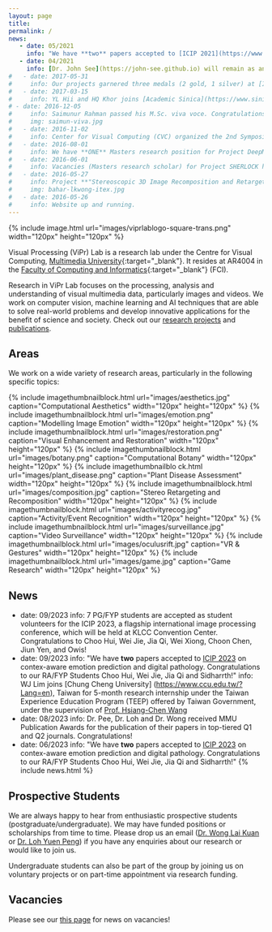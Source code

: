 ```yaml
---
layout: page
title:
permalink: /
news:
   - date: 05/2021
     info: "We have **two** papers accepted to [ICIP 2021](https://www.2021.ieeeicip.org/) on aesthetics captioning and micro-expression spotting."
   - date: 04/2021
     info: [Dr. John See](https://john-see.github.io) will remain as an Associate Member of this lab, as he takes on a new role at Heriot-Watt University Malaysia."
#   - date: 2017-05-31
#     info: Our projects garnered three medals (2 gold, 1 silver) at [ITEX 2017](https://itex.com.my/)!
#   - date: 2017-03-15
#     info: YL Hii and HQ Khor joins [Academic Sinica](https://www.sinica.edu.tw/en), Taiwan for 3-month research internship under [Prof. Cheng Wen-Huang](https://www.citi.sinica.edu.tw/~whcheng/).
# - date: 2016-12-05
#     info: Saimunur Rahman passed his M.Sc. viva voce. Congratulations!
#     img: saimun-viva.jpg
#   - date: 2016-11-02
#     info: Center for Visual Computing (CVC) organized the 2nd Symposium on Visual Computing Research, which was held at Shaftsbury Asteria, Cyberjaya.
#   - date: 2016-08-01
#     info: We have **ONE** Masters research position for Project DeepME. More information [here](/research/jobs/).
#   - date: 2016-06-01
#     info: Vacancies (Masters research scholar) for Project SHERLOCK have been filled!
#   - date: 2016-05-27
#     info: Project **"Stereoscopic 3D Image Recomposition and Retargeting"** led by Lai Kuan (with Baharul, Chun Hau, Wong Chee Onn and Low Kok-Lim (NUS)) has won a Gold Award at ITEX 2016!
#     img: bahar-lkwong-itex.jpg
#   - date: 2016-05-26
#     info: Website up and running.
---
```

{% include image.html url="images/viprlablogo-square-trans.png" width="120px" height="120px"  %}

Visual Processing (ViPr) Lab is a research lab under the Centre for Visual Computing, [Multimedia University]{:target="_blank"}. It resides at AR4004 in the [Faculty of Computing and Informatics]{:target="_blank"} (FCI).

Research in ViPr Lab focuses on the processing, analysis and understanding of visual multimedia data, particularly images and videos. We work on computer vision, machine learning and AI techniques that are able to solve real-world problems and develop innovative applications for the benefit of science and society. Check out our [research projects](/research/) and [publications](/papers/).

## Areas

We work on a wide variety of research areas, particularly in the following specific topics:

{% include imagethumbnailblock.html url="images/aesthetics.jpg" caption="Computational Aesthetics" width="120px" height="120px"  %}
{% include imagethumbnailblock.html url="images/emotion.png" caption="Modelling Image Emotion" width="120px" height="120px"  %}
{% include imagethumbnailblock.html url="images/restoration.png" caption="Visual Enhancement and Restoration" width="120px" height="120px"  %}
{% include imagethumbnailblock.html url="images/botany.png" caption="Computational Botany" width="120px" height="120px"  %}
{% include imagethumbnailblo
ck.html url="images/plant_disease.png" caption="Plant Disease Assessment" width="120px" height="120px"  %}
{% include imagethumbnailblock.html url="images/composition.jpg" caption="Stereo Retargeting and Recomposition" width="120px" height="120px"  %}
{% include imagethumbnailblock.html url="images/activityrecog.jpg" caption="Activity/Event Recognition" width="120px" height="120px"  %}
{% include imagethumbnailblock.html url="images/surveillance.jpg" caption="Video Surveillance" width="120px" height="120px"  %}
{% include imagethumbnailblock.html url="images/oculusrift.jpg" caption="VR & Gestures" width="120px" height="120px"  %}
{% include imagethumbnailblock.html url="images/game.jpg" caption="Game Research" width="120px" height="120px"  %}

## News

 - date: 09/2023
     info: 7 PG/FYP students are accepted as student volunteers for the ICIP 2023, a flagship international image processing conference, which will be held at KLCC Convention Center. Congratulations to Choo Hui, Wei Jie, Jia Qi, Wei Xiong, Choon Chen, Jiun Yen, and Owis! 
- date: 09/2023
     info: "We have **two** papers accepted to [ICIP 2023](https://www.2023.ieeeicip.org/) on contex-aware emotion prediction and digital pathology. Congratulations to our RA/FYP Students Choo Hui, Wei Jie, Jia Qi and Sidharrth!"
     info: WJ Lim joins [Chung Cheng University] (https://www.ccu.edu.tw/?Lang=en), Taiwan for 5-month research internship under the Taiwan Experience Education Program (TEEP) offered by Taiwan Government, under the supervision of [Prof. Hsiang-Chen Wang](https://deptime.ccu.edu.tw/p/405-1102-22900,c2239.php?Lang=en)
 - date: 08/2023
     info: Dr. Pee, Dr. Loh and Dr. Wong received MMU Publication Awards for the publication of their papers in top-tiered Q1 and Q2 journals. Congratulations! 
 - date: 06/2023
     info: "We have **two** papers accepted to [ICIP 2023](https://www.2023.ieeeicip.org/) on contex-aware emotion prediction and digital pathology. Congratulations to our RA/FYP Students Choo Hui, Wei Jie, Jia Qi and Sidharrth!"
{% include news.html %}

## Prospective Students

We are always happy to hear from enthusiastic prospective students (postgraduate/undergraduate). We may have funded positions or scholarships from time to time. Please drop us an email ([Dr. Wong Lai Kuan] or [Dr. Loh Yuen Peng]) if you have any enquiries about our research or would like to join us.

Undergraduate students can also be part of the group by joining us on voluntary projects or on part-time appointment via research funding.

## Vacancies

Please see our [this page](/research/jobs/) for news on vacancies!

[Multimedia University]: http://www.mmu.edu.my
[Faculty of Computing and Informatics]: http://fci.mmu.edu.my
[Dr. Loh Yuen Peng]: mailto:yploh@mmu.edu.my
[Dr. Wong Lai Kuan]: mailto:lkwong@mmu.edu.my

